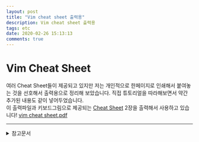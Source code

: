 ```yaml
---
layout: post
title: "Vim cheat sheet 출력용"
description: Vim cheat sheet 출력용
tags: etc
date: 2020-02-26 15:13:13
comments: true
---
```


# Vim Cheat Sheet

여러 Cheat Sheet들이 제공되고 있지만 저는 개인적으로 한페이지로 인쇄해서 붙여놓는 것을 선호해서 출력용으로 정리해 보았습니다. 
직접 튜토리얼을 따라해보면서 약간 추가된 내용도 같이 넣어두었습니다.  
이 출력파일과 키보드그림으로 제공되는 [Cheat Sheet](https://reebok.tistory.com/51) 2장을 출력해서 사용하고 있습니다!
[vim cheat sheet.pdf]()

---

<details>
<summary>참고문서</summary>
<div markdown="1">

- [Vim Cheat Sheet](https://vim.rtorr.com/lang/ko)
- [Vi/Vim 단축키 모음 키보드그림](https://reebok.tistory.com/51)
- [Vim tutorial](https://linuxconfig.org/vim-tutorial#h16-vim-change-operator)

</div>
</details>
<script id="dsq-count-scr" src="//msc9533.disqus.com/count.js" async></script>

